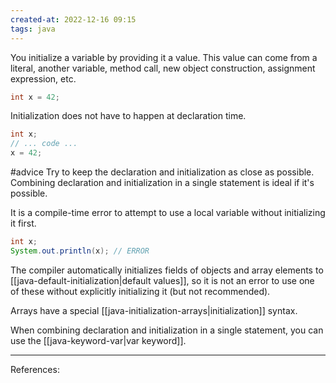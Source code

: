 ```yaml
---
created-at: 2022-12-16 09:15
tags: java
---
```


You initialize a variable by providing it a value. This value can come from a literal, another variable, method call, new object construction, assignment expression, etc.

```java
int x = 42;
```

Initialization does not have to happen at declaration time.

```java
int x;
// ... code ...
x = 42;
```

#advice Try to keep the declaration and initialization as close as possible. Combining declaration and initialization in a single statement is ideal if it's possible.

It is a compile-time error to attempt to use a local variable without initializing it first.

```java
int x;
System.out.println(x); // ERROR
```

The compiler automatically initializes fields of objects and array elements to [[java-default-initialization|default values]], so it is not an error to use one of these without explicitly initializing it (but not recommended).

Arrays have a special [[java-initialization-arrays|initialization]] syntax.

When combining declaration and initialization in a single statement, you can use the [[java-keyword-var|var keyword]].

---
References:


